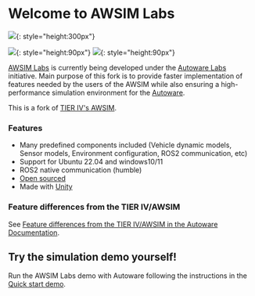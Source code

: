 # Welcome to AWSIM Labs

![](assets/images/E2ESim.png){: style="height:300px"}

![](assets/images/autoware-foundation.png){: style="height:90px"}
![](assets/images/awsim-labs-logo.png){: style="height:90px"}

[AWSIM Labs](https://github.com/autowarefoundation/AWSIM-Labs) is currently being developed under the [Autoware Labs](https://github.com/orgs/autowarefoundation/discussions/4550) initiative. Main purpose of this fork is to provide faster implementation of features needed by the users of the AWSIM while also ensuring a high-performance simulation environment for the [Autoware](https://github.com/autowarefoundation/autoware).

This is a fork of [TIER IV's AWSIM](https://github.com/tier4/AWSIM).

### Features

- Many predefined components included (Vehicle dynamic models, Sensor models, Environment configuration, ROS2 communication, etc)
- Support for Ubuntu 22.04 and windows10/11
- ROS2 native communication (humble)
- [Open sourced](https://github.com/autowarefoundation/AWSIM-Labs)
- Made with [Unity](https://unity.com/)

### Feature differences from the TIER IV/AWSIM

See [Feature differences from the TIER IV/AWSIM in the Autoware Documentation](https://autowarefoundation.github.io/autoware-documentation/main/tutorials/ad-hoc-simulation/digital-twin-simulation/awsim-tutorial/#feature-differences-from-the-awsim-and-awsim-labs).
## Try the simulation demo yourself!

Run the AWSIM Labs demo with Autoware following the instructions in the [Quick start demo](./GettingStarted/QuickStartDemo/index.md).
